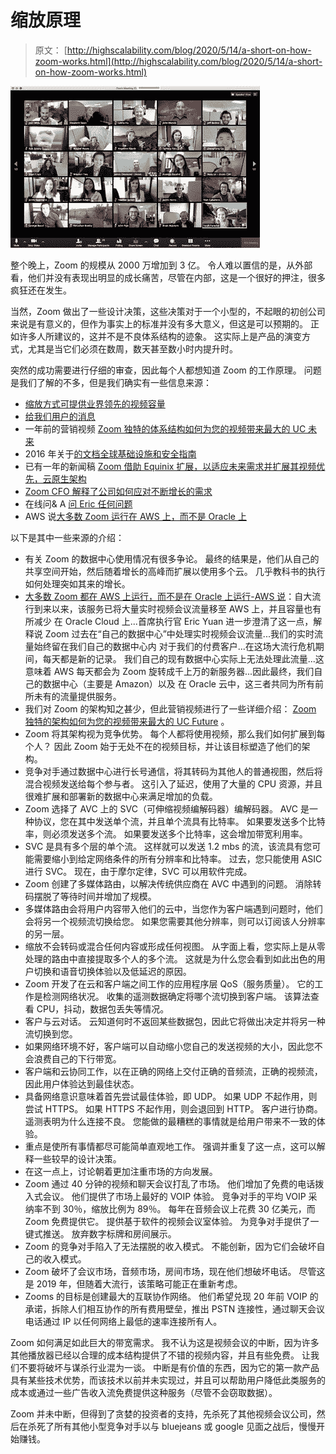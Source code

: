 # 缩放原理

> 原文： [http://highscalability.com/blog/2020/5/14/a-short-on-how-zoom-works.html](http://highscalability.com/blog/2020/5/14/a-short-on-how-zoom-works.html)

![](img/63800fed327b13517b4aa92582805e07.png)

整个晚上，Zoom 的规模从 2000 万增加到 3 亿。 令人难以置信的是，从外部看，他们并没有表现出明显的成长痛苦，尽管在内部，这是一个很好的押注，很多疯狂还在发生。

当然，Zoom 做出了一些设计决策，这些决策对于一个小型的，不起眼的初创公司来说是有意义的，但作为事实上的标准并没有多大意义，但这是可以预期的。 正如许多人所建议的，这并不是不良体系结构的迹象。 这实际上是产品的演变方式，尤其是当它们必须在数周，数天甚至数小时内提升时。

突然的成功需要进行仔细的审查，因此每个人都想知道 Zoom 的工作原理。 问题是我们了解的不多，但是我们确实有一些信息来源：

*   [缩放方式可提供业界领先的视频容量](https://blog.zoom.us/wordpress/2019/06/26/zoom-can-provide-increase-industry-leading-video-capacity/)
*   [给我们用户的消息](https://blog.zoom.us/wordpress/2020/04/01/a-message-to-our-users/)
*   一年前的营销视频 [Zoom 独特的体系结构如何为您的视频带来最大的 UC 未来](https://www.youtube.com/watch?v=5BMbsFqtD0A)
*   2016 年关于[的文档全球基础设施和安全指南](https://zoom.us/docs/doc/Zoom_Global_Infrastructure.pdf)
*   已有一年的新闻稿 [Zoom 借助 Equinix 扩展，以适应未来需求并扩展其视频优先，云原生架构](https://www.prnewswire.com/news-releases/zoom-expands-with-equinix-to-future-proof-and-scale-its-video-first-cloud-native-architecture-300962299.html)
*   [Zoom CFO 解释了公司如何应对不断增长的需求](https://www.cnbc.com/2020/03/18/zoom-cfo-explains-how-the-company-is-grappling-with-increased-demand.html)
*   在线问& A [问 Eric 任何问题](https://www.youtube.com/watch?v=tlC-sEdqY48)
*   AWS 说[大多数 Zoom 运行在 AWS 上，而不是 Oracle 上](https://www.datacenterdynamics.com/en/news/most-zoom-runs-aws-not-oracle-says-aws)

以下是其中一些来源的介绍：

*   有关 Zoom 的数据中心使用情况有很多争论。 最终的结果是，他们从自己的共享空间开始，然后随着增长的高峰而扩展以使用多个云。 几乎教科书的执行如何处理突如其来的增长。
*   [大多数 Zoom 都在 AWS 上运行，而不是在 Oracle 上运行-AWS 说](https://www.datacenterdynamics.com/en/news/most-zoom-runs-aws-not-oracle-says-aws)：自大流行到来以来，该服务已将大量实时视频会议流量移至 AWS 上，并且容量也有所减少 在 Oracle Cloud 上...首席执行官 Eric Yuan 进一步澄清了这一点，解释说 Zoom 过去在“自己的数据中心”中处理实时视频会议流量...我们的实时流量始终留在我们自己的数据中心内 对于我们的付费客户...在这场大流行危机期间，每天都是新的记录。 我们自己的现有数据中心实际上无法处理此流量...这意味着 AWS 每天都会为 Zoom 旋转成千上万的新服务器...因此最终，我们自己的数据中心（主要是 Amazon）以及 在 Oracle 云中，这三者共同为所有前所未有的流量提供服务。
*   我们对 Zoom 的架构知之甚少，但此营销视频进行了一些详细介绍： [Zoom 独特的架构如何为您的视频带来最大的 UC Future](https://www.youtube.com/watch?v=5BMbsFqtD0A) 。
*   Zoom 将其架构视为竞争优势。 每个人都将使用视频，那么我们如何扩展到每个人？ 因此 Zoom 始于无处不在的视频目标，并让该目标塑造了他们的架构。
*   竞争对手通过数据中心进行长号通信，将其转码为其他人的普通视图，然后将混合视频发送给每个参与者。 这引入了延迟，使用了大量的 CPU 资源，并且很难扩展和部署新的数据中心来满足增加的负载。
*   Zoom 选择了 AVC 上的 SVC（可伸缩视频编解码器）编解码器。 AVC 是一种协议，您在其中发送单个流，并且单个流具有比特率。 如果要发送多个比特率，则必须发送多个流。 如果要发送多个比特率，这会增加带宽利用率。
*   SVC 是具有多个层的单个流。 这样就可以发送 1.2 mbs 的流，该流具有您可能需要缩小到给定网络条件的所有分辨率和比特率。 过去，您只能使用 ASIC 进行 SVC。 现在，由于摩尔定律，SVC 可以用软件完成。
*   Zoom 创建了多媒体路由，以解决传统供应商在 AVC 中遇到的问题。 消除转码摆脱了等待时间并增加了规模。
*   多媒体路由会将用户内容带入他们的云中，当您作为客户端遇到问题时，他们会将另一个视频流切换给您。 如果您需要其他分辨率，则可以订阅该人分辨率的另一层。
*   缩放不会转码或混合任何内容或形成任何视图。 从字面上看，您实际上是从零处理的路由中直接提取多个人的多个流。 这就是为什么您会看到如此出色的用户切换和语音切换体验以及低延迟的原因。
*   Zoom 开发了在云和客户端之间工作的应用程序层 QoS（服务质量）。 它的工作是检测网络状况。 收集的遥测数据确定将哪个流切换到客户端。 该算法查看 CPU，抖动，数据包丢失等情况。
*   客户与云对话。 云知道何时不返回某些数据包，因此它将做出决定并将另一种流切换到您。
*   如果网络环境不好，客户端可以自动缩小您自己的发送视频的大小，因此您不会浪费自己的下行带宽。
*   客户端和云协同工作，以在正确的网络上交付正确的音频流，正确的视频流，因此用户体验达到最佳状态。
*   具备网络意识意味着首先尝试最佳体验，即 UDP。 如果 UDP 不起作用，则尝试 HTTPS。 如果 HTTPS 不起作用，则会退回到 HTTP。 客户进行协商。 遥测表明为什么连接不良。 您能做的最糟糕的事情就是给用户带来不一致的体验。
*   重点是使所有事情都尽可能简单直观地工作。 强调并重复了这一点，这可以解释一些较早的设计决策。
*   在这一点上，讨论朝着更加注重市场的方向发展。
*   Zoom 通过 40 分钟的视频和聊天会议打乱了市场。 他们增加了免费的电话拨入式会议。 他们提供了市场上最好的 VOIP 体验。 竞争对手的平均 VOIP 采纳率不到 30％，缩放比例为 89％。 每年在音频会议上花费 30 亿美元，而 Zoom 免费提供它。 提供基于软件的视频会议室体验。 为竞争对手提供了一键式推送。 放弃数字标牌和房间展示。
*   Zoom 的竞争对手陷入了无法摆脱的收入模式。 不能创新，因为它们会破坏自己的收入模式。
*   Zoom 破坏了会议市场，音频市场，房间市场，现在他们想破坏电话。 尽管这是 2019 年，但随着大流行，该策略可能正在重新考虑。
*   Zooms 的目标是创建最大的互联协作网络。 他们希望兑现 20 年前 VOIP 的承诺，拆除人们相互协作的所有费用壁垒，推出 PSTN 连接性，通过聊天会议电话通过 IP 以任何网络上最低的速率连接所有人。

Zoom 如何满足如此巨大的带宽需求。 我不认为这是视频会议的中断，因为许多其他播放器已经以合理的成本结构提供了不错的视频内容，并且有些免费。
让我们不要将破坏与谋杀行业混为一谈。 中断是有价值的东西，因为它的第一款产品具有某些技术优势，而该技术以前并未实现过，并且可以帮助用户降低此类服务的成本或通过一些广告收入流免费提供这种服务（尽管不会窃取数据）。

Zoom 并未中断，但得到了贪婪的投资者的支持，先杀死了其他视频会议公司，然后在杀死了所有其他小型竞争对手以与 bluejeans 或 google 见面之战后，慢慢开始赚钱。